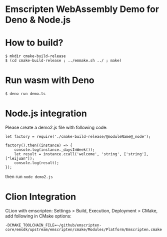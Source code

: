 Emscripten WebAssembly Demo for Deno & Node.js
==============================================

# How to build?

```
$ mkdir cmake-build-release
$ (cd cmake-build-release ; ../emmake.sh ../ ; make)
```

# Run wasm with Deno

```
$ deno run demo.ts
```

# Node.js integration
Please create a demo2.js file with following code:

```
let factory = require('./cmake-build-release/@moduleName@_node');

factory().then((instance) => {
    console.log(instance._daysInWeek());
    let result = instance.ccall('welcome', 'string', ['string'], ["leijuan"]);
    console.log(result);
});

```

then run `node demo2.js`

# Clion Integration

CLion with emscripten: Settings > Build, Execution, Deployment > CMake,  add following in CMake options:

```
-DCMAKE_TOOLCHAIN_FILE=~/github/emscripten-core/emsdk/upstream/emscripten/cmake/Modules/Platform/Emscripten.cmake
```


